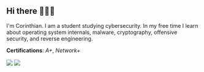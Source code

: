 ## Hi there 🕵🏻‍♂️
I'm Corinthian. I am a student studying cybersecurity. In my free time I learn about operating system internals, malware, cryptography, offensive security, and reverse engineering.

**Certifications**: *A+*, *Network+*

<a>
  <img align="center" src="https://github-readme-stats.vercel.app/api?username=th3corinthian&show_icons=true&theme=rose-pine-moon" />
</a>
<a>
  <img align="center" src="https://github-readme-stats.vercel.app/api/top-langs/?username=th3corinthian&layout=compact&show_icons=true&theme=rose-pine-moon" />
</a>
